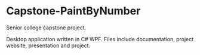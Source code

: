 # Capstone-PaintByNumber
Senior college capstone project.

Desktop application written in C# WPF.
Files include documentation, project website, presentation and project.
